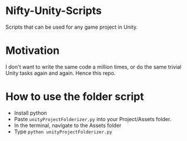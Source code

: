 # Nifty-Unity-Scripts
Scripts that can be used for any game project in Unity.

# Motivation

I don't want to write the same code a million times, or do the same trivial Unity tasks again and again. Hence this repo.

# How to use the folder script
* Install python
* Paste `unityProjectFolderizer.py` into your Project/Assets folder.
* In the terminal, navigate to the Assets folder
* Type `python unityProjectFolderizer.py`
